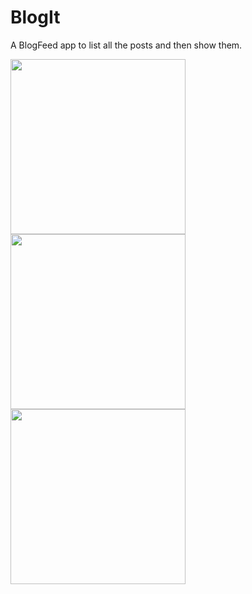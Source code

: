 # BlogIt
A BlogFeed app to list all the posts and then show them. 

<img src="https://user-images.githubusercontent.com/39986507/74910142-d5eb4700-53df-11ea-8d40-099e6ee7fc5a.png" width="280">   <img src="https://user-images.githubusercontent.com/39986507/74910147-d8e63780-53df-11ea-9af0-f317bf6d8dd6.png" width="280"> <img src="https://user-images.githubusercontent.com/39986507/74910156-dbe12800-53df-11ea-92d9-c4787159b423.png" width="280">  
      
